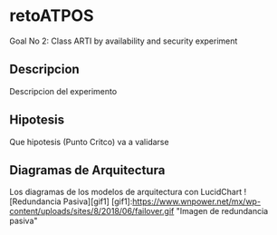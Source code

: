 # retoATPOS
Goal No 2: Class ARTI by availability and security experiment
## Descripcion
Descripcion del experimento
## Hipotesis
Que hipotesis (Punto Critco) va a validarse
## Diagramas de Arquitectura
Los diagramas de  los modelos de arquitectura con LucidChart
![Redundancia Pasiva][gif1]
[gif1]:https://www.wnpower.net/mx/wp-content/uploads/sites/8/2018/06/failover.gif "Imagen de redundancia pasiva"